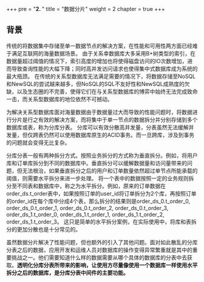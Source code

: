 +++
pre = "<b>2. </b>"
title = "数据分片"
weight = 2
chapter = true
+++

## 背景

传统的将数据集中存储至单一数据节点的解决方案，在性能和可用性两方面已经难于满足互联网的海量数据场景。
由于关系幸数据库大多采用B+树类型的索引，在数据量超过阈值的情况下，索引高度的增加也将使得磁盘访问的IO次数增加，进而导致查询性能的大幅下降；同时高并发访问请求也使得集中式数据库成为系统的最大瓶颈。 
在传统的关系型数据库无法满足需要的情况下，将数据存储至NoSQL和NewSQL的尝试越来越多，但NoSQL的SQL不友好性和NewSQL成熟度的欠缺，以及生态圈的不完善，使得它们在与关系型数据库的博弈中始终无法完成致命一击，而关系型数据库的地位依然不可撼动。

为解决关系型数据库面对海量数据由于数据量过大而导致的性能问题时，将数据进行分片是行之有效的解决方案，而将集中于单一节点的数据拆分并分别存储到多个数据库或表，称为分库分表。
分库可以有效分散高并发量，分表虽然无法缓解并发量，但仅跨表仍然可以使用数据库原生的ACID事务。而一旦跨库，涉及到事务的问题就会变得无比复杂。

分库分表一般有两种拆分方式。按照业务拆分的方式称为垂直拆分。例如，将用户库和订单库拆分到不同的数据库中。垂直拆分可以缓解数据量和访问量带来的问题，但无法根治，如果垂直拆分之后的用户和订单数量依然超过单节点所能承载的阈值，则需要水平拆分来进一步处理。
将一个表中的数据按照一定的业务规则拆分至不同表和数据库中，称之为水平拆分。例如，原来的订单数据在order_ds.t_order表中，如果按照订单的user_id将订单拆分为2个库，再按照订单的order_id在每个库中分成4个表，那么拆分的结果则是order_ds_0.t_order_0, order_ds_0.t_order_1, order_ds_0.t_order_2, order_ds_0.t_order_3, order_ds_1.t_order_0, order_ds_1.t_order_1, order_ds_1.t_order_2, order_ds_1.t_order_3。
这只是简单的水平拆分案例，在实际使用中，将库和表拆分的更加分散也是十分常见的。

虽然数据分片解决了性能问题，但也额外的引入了其他问题。面对如此散乱的分库分表之后的数据，应用开发和运维人员对数据库的操作变得异常繁重就是其中的重要挑战之一。他们需要知道什么样的数据需要从哪个具体的数据库的分表中去获取。**透明化分库分表所带来的影响，让使用方尽量像使用一个数据库一样使用水平拆分之后的数据库，是分库分表中间件的主要功能。**
